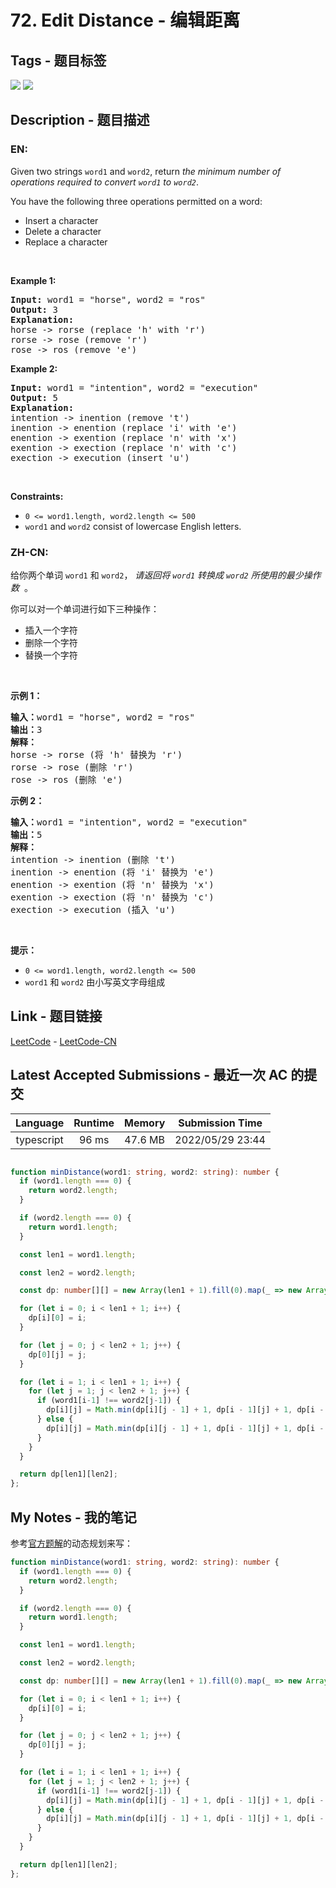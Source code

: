 
# 72. Edit Distance - 编辑距离

## Tags - 题目标签

 <img src="https://img.shields.io/badge/String-字符串-blue.svg">   <img src="https://img.shields.io/badge/Dynamic Programming-动态规划-blue.svg">  


## Description - 题目描述

### EN:
<p>Given two strings <code>word1</code> and <code>word2</code>, return <em>the minimum number of operations required to convert <code>word1</code> to <code>word2</code></em>.</p>

<p>You have the following three operations permitted on a word:</p>

<ul>
	<li>Insert a character</li>
	<li>Delete a character</li>
	<li>Replace a character</li>
</ul>

<p>&nbsp;</p>
<p><strong class="example">Example 1:</strong></p>

<pre>
<strong>Input:</strong> word1 = &quot;horse&quot;, word2 = &quot;ros&quot;
<strong>Output:</strong> 3
<strong>Explanation:</strong> 
horse -&gt; rorse (replace &#39;h&#39; with &#39;r&#39;)
rorse -&gt; rose (remove &#39;r&#39;)
rose -&gt; ros (remove &#39;e&#39;)
</pre>

<p><strong class="example">Example 2:</strong></p>

<pre>
<strong>Input:</strong> word1 = &quot;intention&quot;, word2 = &quot;execution&quot;
<strong>Output:</strong> 5
<strong>Explanation:</strong> 
intention -&gt; inention (remove &#39;t&#39;)
inention -&gt; enention (replace &#39;i&#39; with &#39;e&#39;)
enention -&gt; exention (replace &#39;n&#39; with &#39;x&#39;)
exention -&gt; exection (replace &#39;n&#39; with &#39;c&#39;)
exection -&gt; execution (insert &#39;u&#39;)
</pre>

<p>&nbsp;</p>
<p><strong>Constraints:</strong></p>

<ul>
	<li><code>0 &lt;= word1.length, word2.length &lt;= 500</code></li>
	<li><code>word1</code> and <code>word2</code> consist of lowercase English letters.</li>
</ul>


### ZH-CN:
<p>给你两个单词&nbsp;<code>word1</code> 和&nbsp;<code>word2</code>， <em>请返回将&nbsp;<code>word1</code>&nbsp;转换成&nbsp;<code>word2</code> 所使用的最少操作数</em> &nbsp;。</p>

<p>你可以对一个单词进行如下三种操作：</p>

<ul>
	<li>插入一个字符</li>
	<li>删除一个字符</li>
	<li>替换一个字符</li>
</ul>

<p>&nbsp;</p>

<p><strong>示例&nbsp;1：</strong></p>

<pre>
<strong>输入：</strong>word1 = "horse", word2 = "ros"
<strong>输出：</strong>3
<strong>解释：</strong>
horse -&gt; rorse (将 'h' 替换为 'r')
rorse -&gt; rose (删除 'r')
rose -&gt; ros (删除 'e')
</pre>

<p><strong>示例&nbsp;2：</strong></p>

<pre>
<strong>输入：</strong>word1 = "intention", word2 = "execution"
<strong>输出：</strong>5
<strong>解释：</strong>
intention -&gt; inention (删除 't')
inention -&gt; enention (将 'i' 替换为 'e')
enention -&gt; exention (将 'n' 替换为 'x')
exention -&gt; exection (将 'n' 替换为 'c')
exection -&gt; execution (插入 'u')
</pre>

<p>&nbsp;</p>

<p><strong>提示：</strong></p>

<ul>
	<li><code>0 &lt;= word1.length, word2.length &lt;= 500</code></li>
	<li><code>word1</code> 和 <code>word2</code> 由小写英文字母组成</li>
</ul>



## Link - 题目链接

[LeetCode](https://leetcode.com/problems/edit-distance/description/)  -  [LeetCode-CN](https://leetcode.cn/problems/edit-distance/description/)
## Latest Accepted Submissions - 最近一次 AC 的提交


| Language | Runtime | Memory | Submission Time |
|:---:|:---:|:---:|:---:|
| typescript  | 96 ms | 47.6 MB | 2022/05/29 23:44 |

```typescript

function minDistance(word1: string, word2: string): number {
  if (word1.length === 0) {
    return word2.length;
  }

  if (word2.length === 0) {
    return word1.length;
  }

  const len1 = word1.length;

  const len2 = word2.length;

  const dp: number[][] = new Array(len1 + 1).fill(0).map(_ => new Array(len2 + 1).fill(0));

  for (let i = 0; i < len1 + 1; i++) {
    dp[i][0] = i;
  }

  for (let j = 0; j < len2 + 1; j++) {
    dp[0][j] = j;
  }

  for (let i = 1; i < len1 + 1; i++) {
    for (let j = 1; j < len2 + 1; j++) {
      if (word1[i-1] !== word2[j-1]) {
        dp[i][j] = Math.min(dp[i][j - 1] + 1, dp[i - 1][j] + 1, dp[i - 1][j - 1] + 1);
      } else {
        dp[i][j] = Math.min(dp[i][j - 1] + 1, dp[i - 1][j] + 1, dp[i - 1][j - 1]);
      }
    }
  }

  return dp[len1][len2];
};

```
## My Notes - 我的笔记


参考[官方题解](https://leetcode.cn/problems/edit-distance/solution/bian-ji-ju-chi-by-leetcode-solution/)的动态规划来写：

```typescript
function minDistance(word1: string, word2: string): number {
  if (word1.length === 0) {
    return word2.length;
  }

  if (word2.length === 0) {
    return word1.length;
  }

  const len1 = word1.length;

  const len2 = word2.length;

  const dp: number[][] = new Array(len1 + 1).fill(0).map(_ => new Array(len2 + 1).fill(0));

  for (let i = 0; i < len1 + 1; i++) {
    dp[i][0] = i;
  }

  for (let j = 0; j < len2 + 1; j++) {
    dp[0][j] = j;
  }

  for (let i = 1; i < len1 + 1; i++) {
    for (let j = 1; j < len2 + 1; j++) {
      if (word1[i-1] !== word2[j-1]) {
        dp[i][j] = Math.min(dp[i][j - 1] + 1, dp[i - 1][j] + 1, dp[i - 1][j - 1] + 1);
      } else {
        dp[i][j] = Math.min(dp[i][j - 1] + 1, dp[i - 1][j] + 1, dp[i - 1][j - 1]);
      }
    }
  }

  return dp[len1][len2];
};
```


